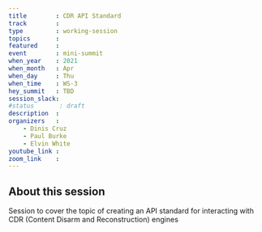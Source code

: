 ```yaml
---
title        : CDR API Standard
track        :
type         : working-session
topics       :
featured     :
event        : mini-summit
when_year    : 2021
when_month   : Apr
when_day     : Thu
when_time    : WS-3
hey_summit   : TBD
session_slack:
#status       : draft
description  :
organizers   :
    - Dinis Cruz
    - Paul Burke
    - Elvin White
youtube_link :
zoom_link    :
---
```


## About this session

Session to cover the topic of creating an API standard for interacting with CDR (Content Disarm and Reconstruction) engines

